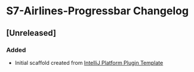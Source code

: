 <!-- Keep a Changelog guide -> https://keepachangelog.com -->

# S7-Airlines-Progressbar Changelog

## [Unreleased]
### Added
- Initial scaffold created from [IntelliJ Platform Plugin Template](https://github.com/JetBrains/intellij-platform-plugin-template)
